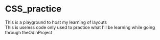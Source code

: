 # CSS_practice
This is a playground to host my learning of layouts <br>
This is useless code only used to practice what I'll be learning while going through theOdinProject <br>



